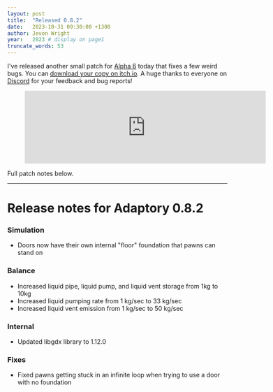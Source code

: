 ```yaml
---
layout: post
title:  "Released 0.8.2"
date:   2023-10-31 09:30:00 +1300
author: Jevon Wright
year:   2023 # display on page1
truncate_words: 53
---
```


I've released another small patch for [Alpha 6](/2023/10/11/alpha-6) today
that fixes a few weird bugs.
You can [download your copy on itch.io](https://soundasleepful.itch.io/adaptory/purchase?popup=1).
A huge thanks to everyone on [Discord](/discord) for your feedback and bug reports!

<figure class="itch">
  <iframe src="https://itch.io/embed/1764047?linkback=true&amp;bg_color=2c364e&amp;fg_color=d9d9d9&amp;link_color=F1DA92&amp;border_color=1c263e" width="552" height="167" frameborder="0"><a href="https://soundasleepful.itch.io/adaptory">Adaptory by soundasleepful</a></iframe>
</figure>

Full patch notes below.

---

# Release notes for Adaptory 0.8.2

### Simulation

- Doors now have their own internal "floor" foundation that pawns can stand on

### Balance

- Increased liquid pipe, liquid pump, and liquid vent storage from 1kg to 10kg
- Increased liquid pumping rate from 1 kg/sec to 33 kg/sec
- Increased liquid vent emission from 1 kg/sec to 50 kg/sec

### Internal

- Updated libgdx library to 1.12.0

### Fixes

- Fixed pawns getting stuck in an infinite loop when trying to use a door with no foundation

